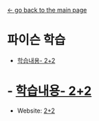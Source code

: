 [← go back to the main page](../README.md)

# 파이슨 학습

- [학습내용- 2+2](12test.ipynb)
# - [학습내용- 2+2](https://nbviewer.jupyter.org/github/mbi4001/m1_1.github.io/blob/main/Jupyter/12test.ipynb)
- Website: [2+2](https://nbviewer.jupyter.org/github/mbi4001/m1_1.github.io/blob/main/Jupyter/12test.ipynb)
